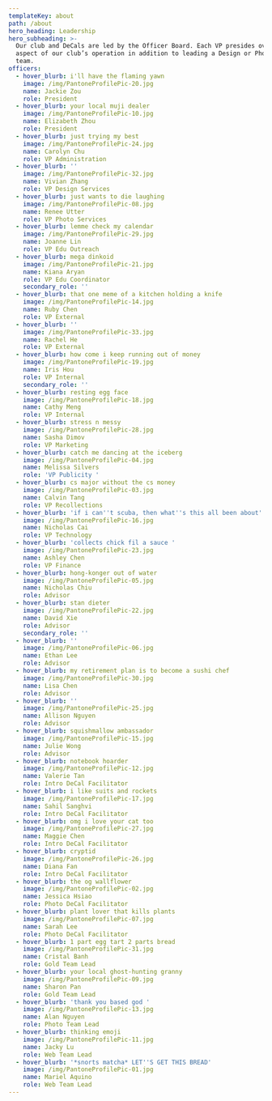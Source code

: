 ```yaml
---
templateKey: about
path: /about
hero_heading: Leadership
hero_subheading: >-
  Our club and DeCals are led by the Officer Board. Each VP presides over an
  aspect of our club’s operation in addition to leading a Design or Photography
  team.
officers:
  - hover_blurb: i'll have the flaming yawn
    image: /img/PantoneProfilePic-20.jpg
    name: Jackie Zou
    role: President
  - hover_blurb: your local muji dealer
    image: /img/PantoneProfilePic-10.jpg
    name: Elizabeth Zhou
    role: President
  - hover_blurb: just trying my best
    image: /img/PantoneProfilePic-24.jpg
    name: Carolyn Chu
    role: VP Administration
  - hover_blurb: ''
    image: /img/PantoneProfilePic-32.jpg
    name: Vivian Zhang
    role: VP Design Services
  - hover_blurb: just wants to die laughing
    image: /img/PantoneProfilePic-08.jpg
    name: Renee Utter
    role: VP Photo Services
  - hover_blurb: lemme check my calendar
    image: /img/PantoneProfilePic-29.jpg
    name: Joanne Lin
    role: VP Edu Outreach
  - hover_blurb: mega dinkoid
    image: /img/PantoneProfilePic-21.jpg
    name: Kiana Aryan
    role: VP Edu Coordinator
    secondary_role: ''
  - hover_blurb: that one meme of a kitchen holding a knife
    image: /img/PantoneProfilePic-14.jpg
    name: Ruby Chen
    role: VP External
  - hover_blurb: ''
    image: /img/PantoneProfilePic-33.jpg
    name: Rachel He
    role: VP External
  - hover_blurb: how come i keep running out of money
    image: /img/PantoneProfilePic-19.jpg
    name: Iris Hou
    role: VP Internal
    secondary_role: ''
  - hover_blurb: resting egg face
    image: /img/PantoneProfilePic-18.jpg
    name: Cathy Meng
    role: VP Internal
  - hover_blurb: stress n messy
    image: /img/PantoneProfilePic-28.jpg
    name: Sasha Dimov
    role: VP Marketing
  - hover_blurb: catch me dancing at the iceberg
    image: /img/PantoneProfilePic-04.jpg
    name: Melissa Silvers
    role: 'VP Publicity '
  - hover_blurb: cs major without the cs money
    image: /img/PantoneProfilePic-03.jpg
    name: Calvin Tang
    role: VP Recollections
  - hover_blurb: 'if i can''t scuba, then what''s this all been about'
    image: /img/PantoneProfilePic-16.jpg
    name: Nicholas Cai
    role: VP Technology
  - hover_blurb: 'collects chick fil a sauce '
    image: /img/PantoneProfilePic-23.jpg
    name: Ashley Chen
    role: VP Finance
  - hover_blurb: hong-konger out of water
    image: /img/PantoneProfilePic-05.jpg
    name: Nicholas Chiu
    role: Advisor
  - hover_blurb: stan dieter
    image: /img/PantoneProfilePic-22.jpg
    name: David Xie
    role: Advisor
    secondary_role: ''
  - hover_blurb: ''
    image: /img/PantoneProfilePic-06.jpg
    name: Ethan Lee
    role: Advisor
  - hover_blurb: my retirement plan is to become a sushi chef
    image: /img/PantoneProfilePic-30.jpg
    name: Lisa Chen
    role: Advisor
  - hover_blurb: ''
    image: /img/PantoneProfilePic-25.jpg
    name: Allison Nguyen
    role: Advisor
  - hover_blurb: squishmallow ambassador
    image: /img/PantoneProfilePic-15.jpg
    name: Julie Wong
    role: Advisor
  - hover_blurb: notebook hoarder
    image: /img/PantoneProfilePic-12.jpg
    name: Valerie Tan
    role: Intro DeCal Facilitator
  - hover_blurb: i like suits and rockets
    image: /img/PantoneProfilePic-17.jpg
    name: Sahil Sanghvi
    role: Intro DeCal Facilitator
  - hover_blurb: omg i love your cat too
    image: /img/PantoneProfilePic-27.jpg
    name: Maggie Chen
    role: Intro DeCal Facilitator
  - hover_blurb: cryptid
    image: /img/PantoneProfilePic-26.jpg
    name: Diana Fan
    role: Intro DeCal Facilitator
  - hover_blurb: the og wallflower
    image: /img/PantoneProfilePic-02.jpg
    name: Jessica Hsiao
    role: Photo DeCal Facilitator
  - hover_blurb: plant lover that kills plants
    image: /img/PantoneProfilePic-07.jpg
    name: Sarah Lee
    role: Photo DeCal Facilitator
  - hover_blurb: 1 part egg tart 2 parts bread
    image: /img/PantoneProfilePic-31.jpg
    name: Cristal Banh
    role: Gold Team Lead
  - hover_blurb: your local ghost-hunting granny
    image: /img/PantoneProfilePic-09.jpg
    name: Sharon Pan
    role: Gold Team Lead
  - hover_blurb: 'thank you based god '
    image: /img/PantoneProfilePic-13.jpg
    name: Alan Nguyen
    role: Photo Team Lead
  - hover_blurb: thinking emoji
    image: /img/PantoneProfilePic-11.jpg
    name: Jacky Lu
    role: Web Team Lead
  - hover_blurb: '*snorts matcha* LET''S GET THIS BREAD'
    image: /img/PantoneProfilePic-01.jpg
    name: Mariel Aquino
    role: Web Team Lead
---
```


